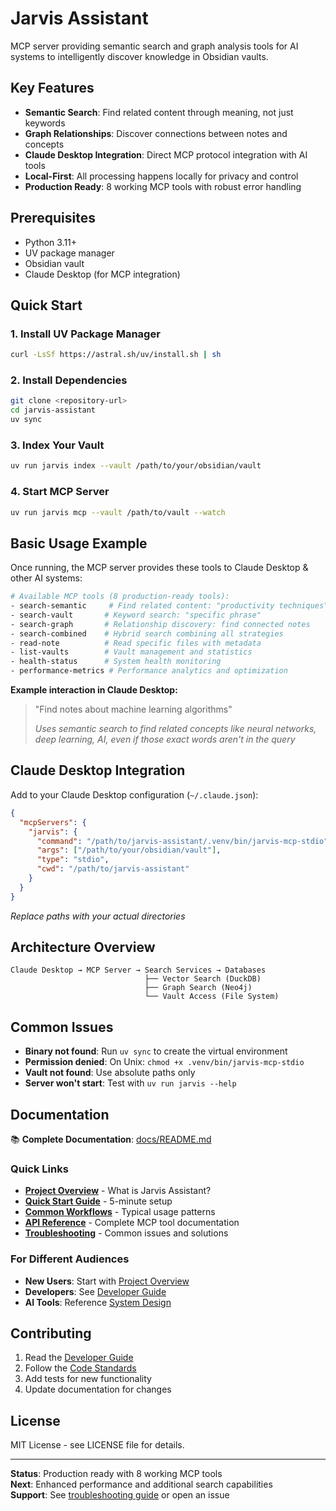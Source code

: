# Jarvis Assistant

MCP server providing semantic search and graph analysis tools for AI systems to intelligently discover knowledge in Obsidian vaults.

## Key Features

- **Semantic Search**: Find related content through meaning, not just keywords
- **Graph Relationships**: Discover connections between notes and concepts
- **Claude Desktop Integration**: Direct MCP protocol integration with AI tools
- **Local-First**: All processing happens locally for privacy and control
- **Production Ready**: 8 working MCP tools with robust error handling

## Prerequisites

- Python 3.11+
- UV package manager
- Obsidian vault
- Claude Desktop (for MCP integration)

## Quick Start

### 1. Install UV Package Manager
```bash
curl -LsSf https://astral.sh/uv/install.sh | sh
```

### 2. Install Dependencies
```bash
git clone <repository-url>
cd jarvis-assistant
uv sync
```

### 3. Index Your Vault
```bash
uv run jarvis index --vault /path/to/your/obsidian/vault
```

### 4. Start MCP Server
```bash
uv run jarvis mcp --vault /path/to/vault --watch
```

## Basic Usage Example

Once running, the MCP server provides these tools to Claude Desktop & other AI systems:

```bash
# Available MCP tools (8 production-ready tools):
- search-semantic     # Find related content: "productivity techniques"
- search-vault       # Keyword search: "specific phrase"
- search-graph       # Relationship discovery: find connected notes
- search-combined    # Hybrid search combining all strategies
- read-note          # Read specific files with metadata
- list-vaults        # Vault management and statistics
- health-status      # System health monitoring
- performance-metrics # Performance analytics and optimization
```

**Example interaction in Claude Desktop:**
> "Find notes about machine learning algorithms"
> 
> *Uses semantic search to find related concepts like neural networks, deep learning, AI, even if those exact words aren't in the query*

## Claude Desktop Integration

Add to your Claude Desktop configuration (`~/.claude.json`):

```json
{
  "mcpServers": {
    "jarvis": {
      "command": "/path/to/jarvis-assistant/.venv/bin/jarvis-mcp-stdio",
      "args": ["/path/to/your/obsidian/vault"],
      "type": "stdio",
      "cwd": "/path/to/jarvis-assistant"
    }
  }
}
```

*Replace paths with your actual directories*

## Architecture Overview

```
Claude Desktop → MCP Server → Search Services → Databases
                              ├── Vector Search (DuckDB)
                              ├── Graph Search (Neo4j)
                              └── Vault Access (File System)
```

## Common Issues

- **Binary not found**: Run `uv sync` to create the virtual environment
- **Permission denied**: On Unix: `chmod +x .venv/bin/jarvis-mcp-stdio`
- **Vault not found**: Use absolute paths only
- **Server won't start**: Test with `uv run jarvis --help`

## Documentation

📚 **Complete Documentation**: [docs/README.md](docs/README.md)

### Quick Links
- **[Project Overview](docs/01-overview/project-overview.md)** - What is Jarvis Assistant?
- **[Quick Start Guide](docs/03-getting-started/quick-start.md)** - 5-minute setup
- **[Common Workflows](docs/04-usage/common-workflows.md)** - Typical usage patterns
- **[API Reference](docs/06-reference/api-reference.md)** - Complete MCP tool documentation
- **[Troubleshooting](docs/07-maintenance/troubleshooting.md)** - Common issues and solutions

### For Different Audiences
- **New Users**: Start with [Project Overview](docs/01-overview/project-overview.md)
- **Developers**: See [Developer Guide](docs/05-development/developer-guide.md)
- **AI Tools**: Reference [System Design](docs/02-system-design/data-flow.md)

## Contributing

1. Read the [Developer Guide](docs/05-development/developer-guide.md)
2. Follow the [Code Standards](docs/05-development/code-standards.md)
3. Add tests for new functionality
4. Update documentation for changes

## License

MIT License - see LICENSE file for details.

---

**Status**: Production ready with 8 working MCP tools  
**Next**: Enhanced performance and additional search capabilities  
**Support**: See [troubleshooting guide](docs/07-maintenance/troubleshooting.md) or open an issue